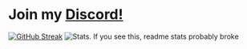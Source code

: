 # Join my [Discord!](https://discord.gg/sRGX5VRwzQ)

[![GitHub Streak](http://github-readme-streak-stats.herokuapp.com?user=p0rtL6&background=282C34&ring=D5B475&sideNums=D5B475&sideLabels=D5B475&currStreakLabel=D5B475&currStreakNum=DD2727&fire=DD2727)](https://git.io/streak-stats)
![Stats. If you see this, readme stats probably broke](https://github-readme-stats.vercel.app/api/top-langs/?username=p0rtL6&layout=compact&theme=onedark)
